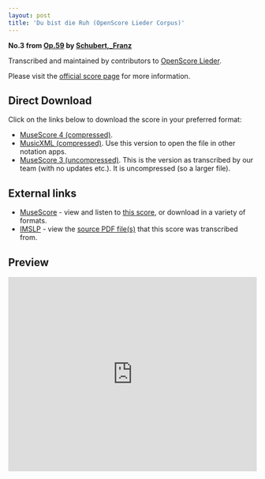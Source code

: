 ```yaml
---
layout: post
title: 'Du bist die Ruh (OpenScore Lieder Corpus)'
---
```


__No.3 from [Op.59](https://fourscoreandmore.org/openscore/lieder/Schubert,_Franz/Op.59/) by [Schubert,_Franz](https://fourscoreandmore.org/openscore/lieder/Schubert,_Franz)__

Transcribed and maintained by contributors to [OpenScore Lieder].

Please visit the [official score page] for more information.

[official score page]: https://musescore.com/openscore-lieder-corpus/scores/4919879
[OpenScore Lieder]: https://musescore.com/openscore-lieder-corpus

## Direct Download

Click on the links below to download the score in your preferred format:
- [MuseScore 4 (compressed)](https://github.com/openscore/lieder/blob/main/scores/Schubert,_Franz/Op.59/3_Du_bist_die_Ruh/lc4919879.mscz?raw=true).
- [MusicXML (compressed)](https://github.com/openscore/lieder/blob/main/scores/Schubert,_Franz/Op.59/3_Du_bist_die_Ruh/lc4919879.mxl?raw=true). Use this version to open the file in other notation apps.
- [MuseScore 3 (uncompressed)](https://github.com/openscore/lieder/blob/main/scores/Schubert,_Franz/Op.59/3_Du_bist_die_Ruh/lc4919879.mscx?raw=true). This is the version as transcribed by our team (with no updates etc.). It is uncompressed (so a larger file).

## External links

- [MuseScore] - view and listen to [this score][MuseScore], or download in a variety of formats.
- [IMSLP] - view the [source PDF file(s)][IMSLP] that this score was transcribed from.

[MuseScore]: https://musescore.com/score/4919879
[IMSLP]: https://imslp.org/wiki/Special:ReverseLookup/61112

## Preview

<iframe width="100%" height="394" src="https://musescore.com/openscore-lieder-corpus/scores/4919879/embed" frameborder="0" allowfullscreen allow="autoplay; fullscreen"></iframe>
